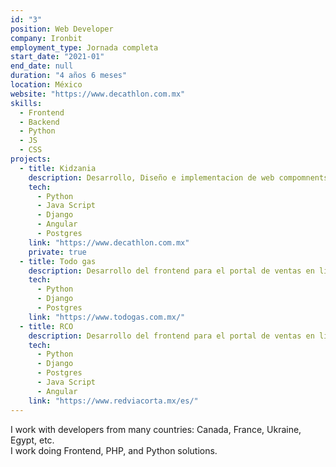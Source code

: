 ```yaml
---
id: "3"
position: Web Developer
company: Ironbit
employment_type: Jornada completa
start_date: "2021-01"
end_date: null
duration: "4 años 6 meses"
location: México
website: "https://www.decathlon.com.mx"
skills:
  - Frontend
  - Backend
  - Python
  - JS
  - CSS
projects:
  - title: Kidzania  
    description: Desarrollo, Diseño e implementacion de web compomnents para la banca electronica.
    tech:
      - Python
      - Java Script
      - Django
      - Angular
      - Postgres
    link: "https://www.decathlon.com.mx"
    private: true
  - title: Todo gas 
    description: Desarrollo del frontend para el portal de ventas en línea, integrando componentes reusables con React y Web Components.
    tech:
      - Python
      - Django
      - Postgres
    link: "https://www.todogas.com.mx/"
  - title: RCO 
    description: Desarrollo del frontend para el portal de ventas en línea, integrando componentes reusables con React y Web Components.
    tech:
      - Python
      - Django
      - Postgres
      - Java Script
      - Angular
    link: "https://www.redviacorta.mx/es/"
---
```


I work with developers from many countries: Canada, France, Ukraine, Egypt, etc.  
I work doing Frontend, PHP, and Python solutions.
